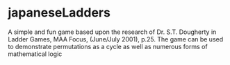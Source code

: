 # japaneseLadders
A simple and fun game based upon the research of Dr. S.T. Dougherty in Ladder Games, MAA Focus, (June/July 2001), p.25. The game can be used to demonstrate permutations as a cycle as well as numerous forms of mathematical logic

